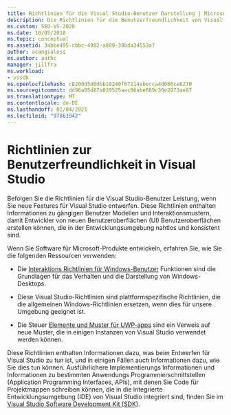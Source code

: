 ```yaml
---
title: Richtlinien für die Visual Studio-Benutzer Darstellung | Microsoft-Dokumentation
description: Die Richtlinien für die Benutzerfreundlichkeit von Visual Studio enthalten gängige Benutzer Modelle und Interaktionsmuster, um eine konsistente Benutzererfahrung für neue Features zu erzielen.
ms.custom: SEO-VS-2020
ms.date: 10/05/2018
ms.topic: conceptual
ms.assetid: 3abbe495-cbbc-4982-a809-38bda34553a7
author: acangialosi
ms.author: anthc
manager: jillfra
ms.workload:
- vssdk
ms.openlocfilehash: c8200d5d0dbb18240f67214abecca4d066ce6270
ms.sourcegitcommit: dd96a95d87a039525aac86abe689c30e2073ae87
ms.translationtype: MT
ms.contentlocale: de-DE
ms.lasthandoff: 01/04/2021
ms.locfileid: "97863942"
---
```

# <a name="visual-studio-user-experience-guidelines"></a>Richtlinien zur Benutzerfreundlichkeit in Visual Studio
Befolgen Sie die Richtlinien für die Visual Studio-Benutzer Leistung, wenn Sie neue Features für Visual Studio entwerfen. Diese Richtlinien enthalten Informationen zu gängigen Benutzer Modellen und Interaktionsmustern, damit Entwickler von neuen Benutzeroberflächen (UI) Benutzeroberflächen erstellen können, die in der Entwicklungsumgebung nahtlos und konsistent sind.

Wenn Sie Software für Microsoft-Produkte entwickeln, erfahren Sie, wie Sie die folgenden Ressourcen verwenden:

- Die [Interaktions Richtlinien für Windows-Benutzer](/windows/win32/uxguide/guidelines) Funktionen sind die Grundlagen für das Verhalten und die Darstellung von Windows-Desktops.

- Diese Visual Studio-Richtlinien sind plattformspezifische Richtlinien, die die allgemeinen Windows-Richtlinien ersetzen, wenn dies für unsere Umgebung geeignet ist.

- Die Steuer [Elemente und Muster für UWP-apps](/windows/uwp/design/controls-and-patterns) sind ein Verweis auf neue Muster, die in einigen Instanzen von Visual Studio verwendet werden können.

Diese Richtlinien enthalten Informationen dazu, was beim Entwerfen für Visual Studio zu tun ist, und in einigen Fällen auch Informationen dazu, wie Sie dies tun können. Ausführlichere Implementierungs Informationen und Informationen zu bestimmten Anwendungs Programmierschnittstellen (Application Programming Interfaces, APIs), mit denen Sie Code für Projektmappen schreiben können, die in die integrierte Entwicklungsumgebung (IDE) von Visual Studio integriert sind, finden Sie im [Visual Studio Software Development Kit (SDK)](../visual-studio-sdk.md).
